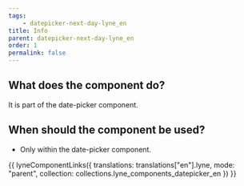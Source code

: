 ```yaml
---
tags: 
    - datepicker-next-day-lyne_en
title: Info
parent: datepicker-next-day-lyne_en
order: 1
permalink: false
---
```


## What does the component do?
It is part of the date-picker component.

## When should the component be used?
* Only within the date-picker component.

{{ lyneComponentLinks({
  translations: translations["en"].lyne,
  mode: "parent",
  collection: collections.lyne_components_datepicker_en
}) }}
